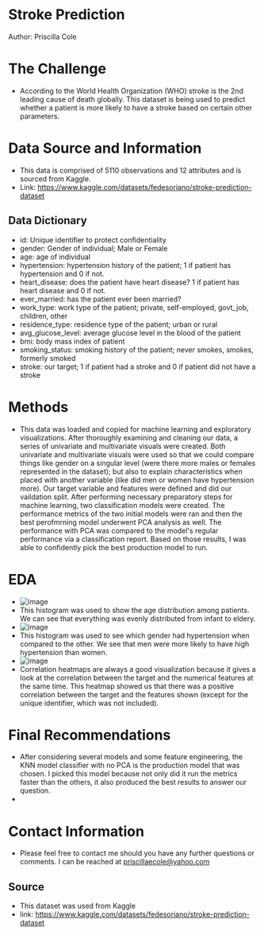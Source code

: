 # Stroke Prediction
Author: Priscilla Cole

# The Challenge
- According to the World Health Organization (WHO) stroke is the 2nd leading cause of death globally. This dataset is being used to predict whether a patient is more likely to have a stroke based on certain other parameters.

# Data Source and Information
- This data is comprised of 5110 observations and 12 attributes and is sourced from Kaggle.
- Link: https://www.kaggle.com/datasets/fedesoriano/stroke-prediction-dataset

## Data Dictionary
- id: Unique identifier to protect confidentiality 
- gender: Gender of individual; Male or Female
- age: age of individual
- hypertension: hypertension history of the patient; 1 if patient has hypertension and 0 if not.
- heart_disease: does the patient have heart disease? 1 if patient has heart disease and 0 if not.
- ever_married: has the patient ever been married?
- work_type: work type of the patient; private, self-employed, govt_job, children, other
- residence_type: residence type of the patient; urban or rural
- avg_glucose_level: average glucose level in the blood of the patient
- bmi: body mass index of patient
- smoking_status: smoking history of the patient; never smokes, smokes, formerly smoked
- stroke: our target; 1 if patient had a stroke and 0 if patient did not have a stroke

# Methods
- This data was loaded and copied for machine learning and exploratory visualizations. After thoroughly examining and cleaning our data, a series of univariate and multivariate visuals were created. Both univariate and multivariate visuals were used so that we could compare things like gender on a singular level (were there more males or females represented in the dataset); but also to explain characteristics when placed with another variable (like did men or women have hypertension more). Our target variable and features were defined and did our vaildation split. After performing necessary preparatory steps for machine learning, two classification models were created. The performance metrics of the two initial models were ran and then the best perofmrning model underwent PCA analysis as well. The performance with PCA was compared to the model's regular performance via a classification report. Based on those results, I was able to confidently pick the best production model to run. 

# EDA
- ![image](https://user-images.githubusercontent.com/110208019/197235324-9df03915-053b-418e-8080-7b5ba23207b7.png)
- This histogram was used to show the age distribution among patients. We can see that everything was evenly distributed from infant to eldery. 
- ![image](https://user-images.githubusercontent.com/110208019/197235526-e0726cc3-89ed-4b4d-ac59-b3bb6fa24a25.png)
- This histogram was used to see which gender had hypertension when compared to the other. We see that men were more likely to have high hypertension than women. 
- ![image](https://user-images.githubusercontent.com/110208019/197235847-0216b722-fe27-475f-9b14-7ee43cbe74d4.png)
- Correlation heatmaps are always a good visualization because it gives a look at the correlation between the target and the numerical features at the same time. This heatmap showed us that there was a positive correlation between the target and the features shown (except for the unique identifier, which was not included).

# Final Recommendations
- After considering several models and some feature engineering, the KNN model classifier with no PCA is the production model that was chosen. I picked this model because not only did it run the metrics faster than the others, it also produced the best results to answer our question. 
- 
# Contact Information
- Please feel free to contact me should you have any further questions or comments. I can be reached at priscillaecole@yahoo.com 

## Source
- This dataset was used from Kaggle
- link: https://www.kaggle.com/datasets/fedesoriano/stroke-prediction-dataset


